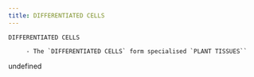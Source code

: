 ```yaml
---
title: DIFFERENTIATED CELLS
---
```

`DIFFERENTIATED CELLS`

         - The `DIFFERENTIATED CELLS` form specialised `PLANT TISSUES``

undefined